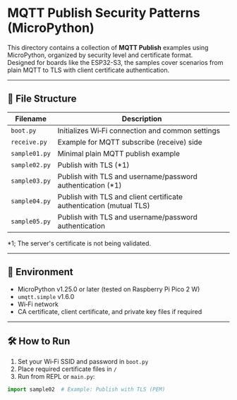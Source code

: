 # MQTT Publish Security Patterns (MicroPython)

This directory contains a collection of **MQTT Publish** examples using MicroPython, organized by security level and certificate format.  
Designed for boards like the ESP32-S3, the samples cover scenarios from plain MQTT to TLS with client certificate authentication.

---

## 📂 File Structure

| Filename           | Description |
|--------------------|-------------|
| `boot.py`          | Initializes Wi‑Fi connection and common settings |
| `receive.py`       | Example for MQTT subscribe (receive) side |
| `sample01.py`      | Minimal plain MQTT publish example |
| `sample02.py`      | Publish with TLS (*1) |
| `sample03.py`      | Publish with TLS and username/password authentication (*1) |
| `sample04.py`      | Publish with TLS and client certificate authentication (mutual TLS)|
| `sample05.py`      | Publish with TLS and username/password authentication|

*1;  The server's certificate is not being validated.

---

## 🚀 Environment

- MicroPython v1.25.0 or later (tested on Raspberry Pi Pico 2 W)
- `umqtt.simple` v1.6.0 
- Wi‑Fi network
- CA certificate, client certificate, and private key files if required

---


## 🛠 How to Run

1. Set your Wi‑Fi SSID and password in `boot.py`
2. Place required certificate files in  `/`
3. Run from REPL or `main.py`:
```python
import sample02  # Example: Publish with TLS (PEM)
